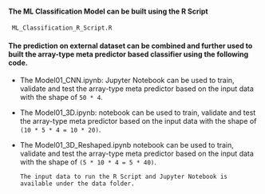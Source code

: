 #### The ML Classification Model can be built using the R Script
     ML_Classification_R_Script.R

#### The prediction on external dataset can be combined and further used to built the array-type meta predictor based classifier using the following code.

- The Model01_CNN.ipynb: Jupyter Notebook can be used to train, validate and test the array-type meta predictor based on the input data with the shape of `50 * 4`.  
- The Model01_3D.ipynb: notebook can be used to train, validate and test the array-type meta predictor based on the input data with the shape of `(10 * 5 * 4 = 10 * 20)`. 
- The Model01_3D_Reshaped.ipynb notebook can be used to train, validate and test the array-type meta predictor based on the input data with the shape of `(5 * 10 * 4 = 5 * 40)`.

     `The input data to run the R Script and Jupyter Notebook is available under the data folder.`
